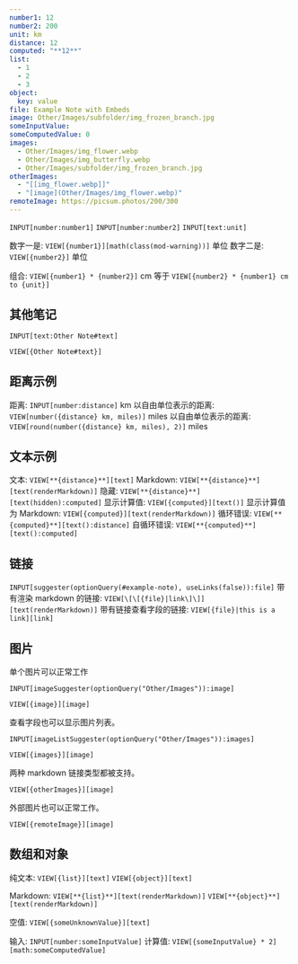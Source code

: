 ```yaml
---
number1: 12
number2: 200
unit: km
distance: 12
computed: "**12**"
list:
  - 1
  - 2
  - 3
object:
  key: value
file: Example Note with Embeds
image: Other/Images/subfolder/img_frozen_branch.jpg
someInputValue: 
someComputedValue: 0
images:
  - Other/Images/img_flower.webp
  - Other/Images/img_butterfly.webp
  - Other/Images/subfolder/img_frozen_branch.jpg
otherImages:
  - "[[img_flower.webp]]"
  - "[image](Other/Images/img_flower.webp)"
remoteImage: https://picsum.photos/200/300
---
```


`INPUT[number:number1]`
`INPUT[number:number2]`
`INPUT[text:unit]`

数字一是: `VIEW[{number1}][math(class(mod-warning))]` 单位
数字二是: `VIEW[{number2}]` 单位

组合: `VIEW[{number1} * {number2}]` cm 等于 `VIEW[{number2} * {number1} cm to {unit}]`

## 其他笔记

`INPUT[text:Other Note#text]`

`VIEW[{Other Note#text}]`

## 距离示例

距离: `INPUT[number:distance]` km
以自由单位表示的距离: `VIEW[number({distance} km, miles)]` miles
以自由单位表示的距离: `VIEW[round(number({distance} km, miles), 2)]` miles

## 文本示例

文本: `VIEW[**{distance}**][text]`
Markdown: `VIEW[**{distance}**][text(renderMarkdown)]`
隐藏: `VIEW[**{distance}**][text(hidden):computed]`
显示计算值: `VIEW[{computed}][text()]`
显示计算值为 Markdown: `VIEW[{computed}][text(renderMarkdown)]`
循环错误: `VIEW[**{computed}**][text():distance]`
自循环错误: `VIEW[**{computed}**][text():computed]`

## 链接

`INPUT[suggester(optionQuery(#example-note), useLinks(false)):file]`
带有渲染 markdown 的链接: `VIEW[\[\[{file}|link\]\]][text(renderMarkdown)]`
带有链接查看字段的链接: `VIEW[{file}|this is a link][link]`

## 图片

单个图片可以正常工作

```meta-bind
INPUT[imageSuggester(optionQuery("Other/Images")):image]
```

`VIEW[{image}][image]`

查看字段也可以显示图片列表。

```meta-bind
INPUT[imageListSuggester(optionQuery("Other/Images")):images]
```

`VIEW[{images}][image]`

两种 markdown 链接类型都被支持。

`VIEW[{otherImages}][image]`

外部图片也可以正常工作。

`VIEW[{remoteImage}][image]`

## 数组和对象

纯文本:
`VIEW[{list}][text]`
`VIEW[{object}][text]`

Markdown:
`VIEW[**{list}**][text(renderMarkdown)]`
`VIEW[**{object}**][text(renderMarkdown)]`

空值:
`VIEW[{someUnknownValue}][text]`

输入: `INPUT[number:someInputValue]`
计算值: `VIEW[{someInputValue} * 2][math:someComputedValue]`